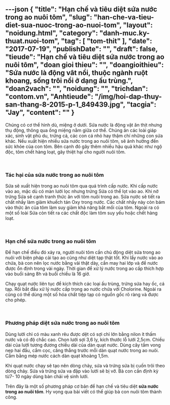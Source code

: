 ---json
{
    "title": "Hạn chế và tiêu diệt sứa nước trong ao nuôi tôm",
    "slug": "han-che-va-tieu-diet-sua-nuoc-trong-ao-nuoi-tom",
    "layout": "noidung.html",
    "category": "danh-muc.ky-thuat.nuoi-tom",
    "tag": [
        "tom-thit"
    ],
    "date": "2017-07-19",
    "publishDate": "",
    "draft": false,
    "tieude": "Hạn chế và tiêu diệt sứa nước trong ao nuôi tôm",
    "doan gioi thieu": "",
    "doangioithieu": "Sứa nước là động vât nổi, thuộc ngành ruột khoang, sống trôi nổi ở dạng ấu trùng.",
    "doan2vach": "",
    "noidung": "",
    "trichdan": "contom.vn",
    "Anhtieude": "/img/hoi-dap-thuy-san-thang-8-2015-p-1_849439.jpg",
    "tacgia": "Jay",
    "__content__": ""
}
---
<p>Ch&uacute;ng c&oacute; cơ thể h&igrave;nh d&ugrave;, miệng ở dưới. Sứa nước l&agrave; động vật ăn thịt nhưng thụ động, th&ocirc;ng qua ống miệng nằm giữa cơ thể. Ch&uacute;ng ăn c&aacute;c lo&agrave;i gi&aacute;p x&aacute;c, sinh vật ph&ugrave; du, trứng c&aacute;, c&aacute;c con c&aacute; nhỏ hay thậm ch&iacute; những con sứa kh&aacute;c. Nếu xuất hiện nhiều sứa nước trong ao nu&ocirc;i t&ocirc;m, sẽ ảnh hưởng đến sức khỏe của con t&ocirc;m. B&ecirc;n cạnh đ&oacute; g&acirc;y th&ecirc;m nhiều hậu quả kh&aacute;c như ngộ độc, t&ocirc;m chết h&agrave;ng loạt, g&acirc;y thiệt hại cho người nu&ocirc;i t&ocirc;m.<strong>&nbsp;</strong></p>

<p>&nbsp;</p>

<h3>T&aacute;c hại của sứa nước trong ao nu&ocirc;i t&ocirc;m</h3>

<p>Sứa sẽ xuất hiện trong ao nu&ocirc;i t&ocirc;m qua qu&aacute; tr&igrave;nh cấp nước. Khi cấp nước v&agrave;o ao, mặc d&ugrave; c&oacute; m&agrave;n lưới lọc nhưng trứng Sứa c&oacute; thể lọt v&agrave;o ao. Khi nở trứng Sứa sẽ cạnh tranh thức ăn với t&ocirc;m nu&ocirc;i trong ao. Sứa nước sẽ tiết ra chất nhầy l&agrave;m giảm khuếch t&aacute;n Oxy trong nước. C&aacute;c chất nhầy n&agrave;y c&ograve;n b&aacute;m v&agrave;o thức ăn của t&ocirc;m l&agrave;m suy giảm khả năng bắt mồi của t&ocirc;m. Ngo&agrave;i ra c&oacute; một số lo&agrave;i Sứa c&ograve;n tiết ra c&aacute;c chất độc l&agrave;m t&ocirc;m suy yếu hoặc chết h&agrave;ng loạt.</p>

<p>&nbsp;</p>

<h3>Hạn chế sứa nước trong ao nu&ocirc;i t&ocirc;m</h3>

<p>Để hạn chế điều đ&oacute; xảy ra, người nu&ocirc;i t&ocirc;m cần chủ động diệt sứa trong ao nu&ocirc;i với biện ph&aacute;p cải tạo ao cũng như diệt tạp thật tốt. Khi lấy nước v&agrave;o ao chứa, b&agrave; con n&ecirc;n lọc nước bằng vải thật d&agrave;y, cần may hai lớp v&agrave; để nước được ổn định trong v&agrave;i ng&agrave;y. Thời gian để xử l&yacute; nước trong ao cấp th&iacute;ch hợp v&agrave;o buổi s&aacute;ng 8h v&agrave; buổi chiều l&agrave; 16 giờ.</p>

<p>Chạy quạt nước li&ecirc;n tục để k&iacute;ch th&iacute;ch c&aacute;c loại ấu tr&ugrave;ng, trứng sứa hay ốc, c&aacute; tạp. Rồi bắt đầu xử l&yacute; nước cấp trong ao nước chứa với Cholorine. Ngo&agrave;i ra cũng c&oacute; thể d&ugrave;ng một số h&oacute;a chất tiệp tạp c&oacute; nguồn gốc r&otilde; r&agrave;ng v&agrave; được cho ph&eacute;p.</p>

<p>&nbsp;</p>

<h3>Phương ph&aacute;p diệt sứa nước trong ao nu&ocirc;i t&ocirc;m</h3>

<p>D&ugrave;ng lưới chỉ c&oacute; m&agrave;u xanh r&ecirc;u được dệt c&oacute; sợi chỉ lớn&nbsp;bằng nilon &iacute;t thấm nước v&agrave; c&oacute; độ chắc cao. Chọn lưới sợi 3,6 ly, k&iacute;ch thước lỗ lưới 2,5cm. Chiều d&agrave;i của lưới tương đương chiều d&agrave;i của d&agrave;n quạt nước. D&ugrave;ng c&acirc;y tầm vong nẹp hai đầu, cắm cọc, căng thẳng trước mỗi d&agrave;n quạt nước trong ao nu&ocirc;i. Cắm bằng m&eacute;p nước c&aacute;ch d&agrave;n quạt khoảng 1,5m.</p>

<p>Khi quạt nước chạy sẽ tạo n&ecirc;n d&ograve;ng chảy, sứa v&agrave; trứng sứa bị cuốn tr&ocirc;i theo d&ograve;ng chảy. Sứa v&agrave; trứng sứa va đập v&agrave;o lưới sẽ bị vỡ. B&agrave; con cần định kỳ từ7- 10 ng&agrave;y d&ugrave;ng b&agrave;n chải vệ sinh lưới.</p>

<p>Tr&ecirc;n đ&acirc;y l&agrave; một số phương ph&aacute;p cơ bản để hạn chế v&agrave; ti&ecirc;u diệt&nbsp;<strong>sứa nước trong ao nu&ocirc;i t&ocirc;m</strong>. Hy vọng qua b&agrave;i viết c&oacute; thể gi&uacute;p b&agrave; con nu&ocirc;i t&ocirc;m th&agrave;nh c&ocirc;ng.</p>

